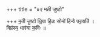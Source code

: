 +++
title = "०२ मती जुष्टो"

+++
म॒ती जु॒ष्टो धि॒या हि॒तः सोमो॑ हिन्वे परा॒वति॑ ।  
विप्र॑स्य॒ धार॑या क॒विः ॥